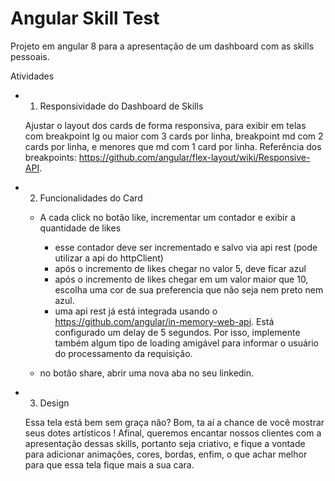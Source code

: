 # Angular Skill Test

Projeto em angular 8 para a apresentação de um dashboard com as skills pessoais.

Atividades

* 1. Responsividade do Dashboard de Skills
    
    Ajustar o layout dos cards de forma responsiva, para exibir em telas com breakpoint lg ou maior com 3 cards por linha, breakpoint md com 2 cards por linha, e menores que md com 1 card por linha.
    Referência dos breakpoints: https://github.com/angular/flex-layout/wiki/Responsive-API.

* 2. Funcionalidades do Card

    - A cada click no botão like, incrementar um contador e exibir a quantidade de likes
        - esse contador deve ser incrementado e salvo via api rest (pode utilizar a api do httpClient)
        - após o incremento de likes chegar no valor 5, deve ficar azul
        - após o incremento de likes chegar em um valor maior que 10, escolha uma cor de sua preferencia que não seja nem preto nem azul.
        - uma api rest já está integrada usando o https://github.com/angular/in-memory-web-api. Está configurado um delay de 5 segundos. 
        Por isso, implemente também algum tipo de loading amigável para informar o usuário do processamento da requisição.
    
    - no botão share, abrir uma nova aba no seu linkedin.

* 3. Design

    Essa tela está bem sem graça não? Bom, ta aí a chance de você mostrar seus dotes artísticos !
    Afinal, queremos encantar nossos clientes com a apresentação dessas skills, portanto seja criativo, e fique a vontade para adicionar animações, cores, bordas, enfim, o que achar melhor para que essa tela fique mais a sua cara.
